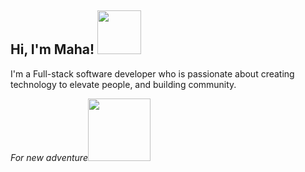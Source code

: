 <h2> Hi, I'm Maha! <img src="https://media.giphy.com/media/L45F5mvj5XVzdcL0VV/source.gif" width="70"></h2>
<p>I'm a Full-stack software developer who is passionate about creating technology to elevate people, and building community.</p>
<p><em>For new adventure<img src="https://media.giphy.com/media/1UVyaO2J8igBuNTe3h/source.gif" width="100"></em></p>

<!--
**Maha-Magdy/Maha-Magdy** is a ✨ _special_ ✨ repository because its `README.md` (this file) appears on your GitHub profile.

Here are some ideas to get you started:

- 🔭 I’m currently working on ...
- 🌱 I’m currently learning ...
- 👯 I’m looking to collaborate on ...
- 🤔 I’m looking for help with ...
- 💬 Ask me about ...
- 📫 How to reach me: ...
- 😄 Pronouns: ...
- ⚡ Fun fact: ...
-->
